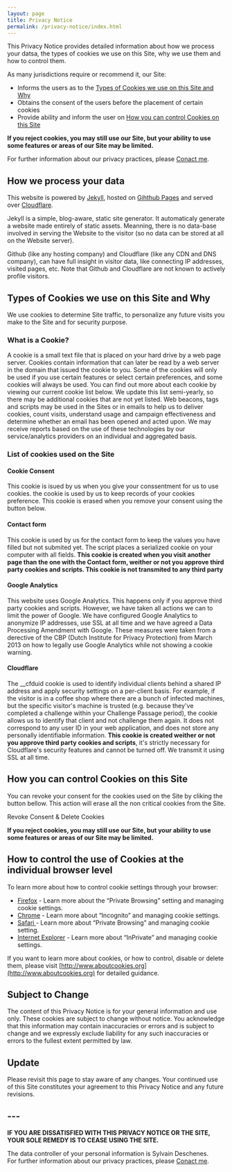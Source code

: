 ```yaml
---
layout: page
title: Privacy Notice
permalink: /privacy-notice/index.html
---
```


This Privacy Notice provides detailed information about how we process your datsa, the types of cookies we use on this Site, why we use them and how to control them.

As many jurisdictions require or recommend it, our Site:
- Informs the users as to the [Types of Cookies we use on this Site and Why](#types-of-cookies-we-use-on-this-site-and-why)
- Obtains the consent of the users before the placement of certain cookies
- Provide ability and inform the user on [How you can control Cookies on this Site](#how-you-can-control-cookies-on-this-site)
 
**If you reject cookies, you may still use our Site, but your ability to use some features or areas of our Site may be limited.**

For further information about our privacy practices, please [Conact me](/#contact).

## How we process your data
This website is powered by [Jekyll](https://jekyllrb.com), hosted on [Gihthub Pages](https://pages.github.com) and served over [Cloudflare](https://www.cloudflare.com).  

Jekyll is a simple, blog-aware, static site generator. It automaticaly generate a website made entirely of static assets. Meanning, there is no data-base involved in serving the Website to the visitor (so no data can be stored at all on the Website server).  
  
Github (like any hosting company) and Cloudflare (like any CDN and DNS company), can have full insight in visitor data, like connecting IP addresses, visited pages, etc. Note that Github and Cloudflare are not known to actively profile visitors.  

## Types of Cookies we use on this Site and Why
We use cookies to determine Site traffic, to personalize any future visits you make to the Site and for security purpose.

### What is a Cookie?
A cookie is a small text file that is placed on your hard drive by a web page server. Cookies contain information that can later be read by a web server in the domain that issued the cookie to you. Some of the cookies will only be used if you use certain features or select certain preferences, and some cookies will always be used. You can find out more about each cookie by viewing our current cookie list below. We update this list semi-yearly, so there may be additional cookies that are not yet listed. Web beacons, tags and scripts may be used in the Sites or in emails to help us to deliver cookies, count visits, understand usage and campaign effectiveness and determine whether an email has been opened and acted upon. We may receive reports based on the use of these technologies by our service/analytics providers on an individual and aggregated basis.

### List of cookies used on the Site

#### Cookie Consent
This cookie is isued by us when you give your conssentment for us to use cookies.  the cookie is used by us to keep records of your cookies preference. This cookie is erased when you remove your consent using the button below.

#### Contact form
This cookie is used by us for the contact form to keep the values you have filled but not submited yet. The script places a serialized cookie on your computer with all fields. **This cookie is created when you visit another page than the one with the Contact form, weither or not you approve third party cookies and scripts. This cookie is not transmited to any third party**
  
#### Google Analytics
This website uses Google Analytics. This happens only if you approve third party cookies and scripts. However, we have taken all actions we can to limit the power of Google. We have configured Google Analytics to anonymize IP addresses, use SSL at all time and we have agreed a Data Processing Amendment with Google. These measures were taken from a derective of the CBP (Dutch Institute for Privacy Protection) from March 2013 on how to legally use Google Analytics while not showing a cookie warning.  
  
#### Cloudflare
The __cfduid cookie is used to identify individual clients behind a shared IP address and apply security settings on a per-client basis. For example, if the visitor is in a coffee shop where there are a bunch of infected machines, but the specific visitor's machine is trusted (e.g. because they've completed a challenge within your Challenge Passage period), the cookie allows us to identify that client and not challenge them again. It does not correspond to any user ID in your web application, and does not store any personally identifiable information.  **This cookie is created weither or not you approve third party cookies and scripts**, it's strictly necessary for Cloudflare's security features and cannot be turned off. We transmit it using SSL at all time. 

## How you can control Cookies on this Site

You can revoke your consent for the cookies used on the Site by cliking the button bellow. This action will erase all the non critical cookies from the Site.  

<a id="cookie-notice-decline" class="btn btn-default btn-sm">Revoke Consent & Delete Cookies</a> 
  
**If you reject cookies, you may still use our Site, but your ability to use some features or areas of our Site may be limited.**

## How to control the use of Cookies at the individual browser level
To learn more about how to control cookie settings through your browser:

- [Firefox](https://support.mozilla.org/en-US/kb/enable-and-disable-cookies-website-preferences) - Learn more about the “Private Browsing” setting and managing cookie settings.
- [Chrome](https://support.google.com/chrome/answer/95647?hl=en) - Learn more about “Incognito” and managing cookie settings.
- [Safari ](https://support.apple.com/kb/ph21411?locale=en_US)- Learn more about “Private Browsing” and managing cookie setting.
- [Internet Explorer](https://support.microsoft.com/en-us/help/17442/windows-internet-explorer-delete-manage-cookies) - Learn more about “InPrivate” and managing cookie settings.  
  
If you want to learn more about cookies, or how to control, disable or delete them, please visit [http://www.aboutcookies.org](http://www.aboutcookies.org) for detailed guidance.  

## Subject to Change
The content of this Privacy Notice is for your general information and use only. These cookies are subject to change without notice. You acknowledge that this information may contain inaccuracies or errors and is subject to change and we expressly exclude liability for any such inaccuracies or errors to the fullest extent permitted by law.

## Update
Please revisit this page to stay aware of any changes. Your continued use of this Site constitutes your agreement to this Privacy Notice and any future revisions.
  
## ---  
**IF YOU ARE DISSATISFIED WITH THIS PRIVACY NOTICE OR THE SITE, YOUR SOLE REMEDY IS TO CEASE USING THE SITE.**  

The data controller of your personal information is Sylvain Deschenes.  
For further information about our privacy practices, please [Conact me](/#contact).